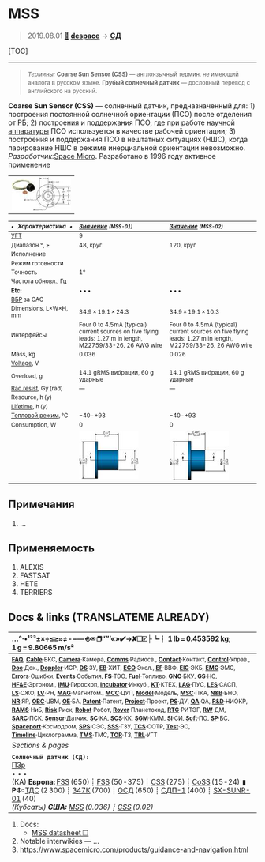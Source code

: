# MSS
> 2019.08.01 **[🚀](../index/index.md) [despace](index.md)** → **[СД](sensor.md)**

[TOC]

---

> <small>*Термины:* **Coarse Sun Sensor (CSS)** — англоязычный термин, не имеющий аналога в русском языке. **Грубый солнечный датчик** — дословный перевод с английского на русский.</small>

**Coarse Sun Sensor (CSS)** — солнечный датчик, предназначенный для: 1) построения постоянной солнечной ориентации (ПСО) после отделения от [РБ](lv.md); 2) построения и поддержания ПСО, где при работе [научной аппаратуры](oe.md) ПСО используется в качестве рабочей ориентации; 3) построения и поддержания ПСО в нештатных ситуациях (НШС), когда парирование НШС в режиме инерциальной ориентации невозможно.  
*Разработчик:*[Space Micro](space_micro.md). Разработано в 1996 году активное применение

||
|:--|
| [![](f/sensor/m/mss_sm_pic1_thumb.jpg)](f/sensor/m/mss_sm_pic1.jpg)  |

<small>

|*•    Характеристика    •*|*[Значение](si.md) <small>(MSS-01)</small>*|*[Значение](si.md) <small>(MSS-02)</small>*|
|:--|:--|:--|
|[УГТ](trl.md)| 9  |   |
|Диапазон °, ≥| 48, круг  | 120, круг  |
|Исполнение|   |   |
|Режим готовности|   |   |
|Точность| 1°  |   |
|Частота обновл., Гц|   |   |
|**Etc:**|• • •|• • •|
|[ВБР](rams.md) за САС|   |   |
|Dimensions, L×W×H, mm| 34.9 × 19.1 × 24.3  | 34.9 × 19.1 × 10.3  |
|Интерфейсы| Four 0 to 4.5mA (typical) current sources on five flying leads: 1.27 m in length, M22759/33-26, 26 AWG wire  | Four 0 to 4.5mA (typical) current sources on five flying leads: 1.27 m in length, M22759/33-26, 26 AWG wire  |
|Mass, kg| 0.036  | 0.026  |
|[Voltage](voltage.md), V|   |   |
|Overload, g| 14.1 gRMS вибрации, 60 g ударные  | 14.1 gRMS вибрации, 60 g ударные  |
|[Rad.resist](ion_rad.md), Gy (rad)| —  | —  |
|Resource, h (y)|   |   |
|[Lifetime](lifetime.md), h (y)|   |   |
|[Тепловой режим](tcs.md), °C| −40 ‑ +93  | −40 ‑ +93  |
|Consumption, W| 0  | 0  |
|| [![](f/sensor/m/mss_sm_pic2_thumb.jpg)](f/sensor/m/mss_sm_pic2.jpg) | [![](f/sensor/m/mss_sm_pic3_thumb.jpg)](f/sensor/m/mss_sm_pic3.jpg) |

</small>



<p style="page-break-after:always"> </p>

## Примечания
   1. …



## Применяемость
   1. ALEXIS
   1. FASTSAT
   1. HETE
   1. TERRIERS



<p style="page-break-after:always"> </p>

## Docs & links (TRANSLATEME ALREADY)
|…°·•¹²³±×÷≤≥≈≠ ‑ −— ⎆✉ ❐“”’«»✔→✘☐☑├┕┆ 1 lb = 0.453592 kg; 1 g = 9.80665 m/s²|
|:--|
|<small>**[FAQ](faq.md)**, **[Cable](cable.md)**·БКС, **[Camera](camera.md)**·Камера, **[Comms](comms.md)**·Радиосв., **[Contact](contact.md)**·Контакт, **[Control](control.md)**·Управ., **[Doc](doc.md)**·Док., **[Doppler](doppler.md)**·ИСР, **[DS](ds.md)**·ЗУ, **[EB](eb.md)**·ХИТ, **[ECO](ecology.md)**·Экол., **[EF](ef.md)**·ВВФ, **[ElC](elc.md)**·ЭКБ, **[EMC](emc.md)**·ЭМС, **[Errors](error.md)**·Ошибки, **[Events](event.md)**·События, **[FS](fs.md)**·ТЭО, **[Fuel](fuel.md)**·Топливо, **[GNC](gnc.md)**·БКУ, **[GS](scs.md)**·НС, **[HF&E](hfe.md)**·Эргоном., **[IMU](imu.md)**·Гироскоп, **[Incubator](incubator.md)**·Инкуб., **[KT](kt.md)**·КТЕХ, **[LAG](lag.md)**·ПУC, **[LES](les.md)**·САСП, **[LS](ls.md)**·СЖО, **[LV](lv.md)**·РН, **[MAG](mag.md)**·Магнитом., **[MCC](mcc.md)**·ЦУП, **[Model](model.md)**·Модель, **[MSC](sc.md)**·ПКА, **[N&B](nnb.md)**·БНО, **[NR](nr.md)**·ЯР, **[OBC](obc.md)**·ЦВМ, **[OE](oe.md)**·БА, **[Patent](патент.md)**·Патент, **[Project](project.md)**·Проект, **[PS](ps.md)**·ДУ, **[QA](quality.md)**·QA, **[R&D](rnd.md)**·НИОКР, **[RAMS](rams.md)**·НиБ, **[Risk](risk.md)**·Риск, **[Robot](robotics.md)**·Робот, **[Rover](rover.md)**·Планетоход, **[RTG](rtg.md)**·РИТЭГ, **[RW](rw.md)**·ДМ, **[SARC](sarc.md)**·ПСК, **[Sensor](sensor.md)**·Датчик, **[SC](sc.md)**·КА, **[SCS](scs.md)**·КК, **[SGM](sgm.md)**·КММ, **[SI](si.md)**·СИ, **[Soft](soft.md)**·ПО, **[SP](sp.md)**·БС, **[Spaceport](spaceport.md)**·Космодром, **[SPS](sps.md)**·СЭС, **[SSS](sss.md)**·ГЗУ, **[TCS](tcs.md)**·СОТР, **[Test](test.md)**·ЭО, **[Timeline](timeline.md)**·Циклограмма, **[TMS](tms.md)**·ТМС, **[TOR](tor.md)**·ТЗ, **[TRL](trl.md)**·УГТ</small>|
|*Sections & pages*|
|**`Солнечный датчик (СД):`**<br> [ПЗр](fov.md) <br>• • •<br> (КА) **Европа:** [FSS](fss_jo.md) (650) ┊ [FSS](fss.md) (50 ‑ 375) ┊ [CSS](css.md) (275) ┊ [CoSS](coss.md) (15 ‑ 24)  ▮  **РФ:** [ТДС](tds.md) (2 300) ┊ [347К](347k.md) (700) ┊ [ОСД](osd.md) (650) ┊ [СДП-1](sdp_1.md) (400) ┊ [SX-SUNR-01](sx_sunr_01.md) (40)<br> *(Кубсаты) **США:** [MSS](mss_sm.md) (0.036) ┊ [CSS](css_sm.md) (0.02)*|

   1. Docs:
      - [MSS datasheet ❐](f/sensor/m/mss_sm_datasheet.pdf)
   1. Notable interwikies — …
   1. <https://www.spacemicro.com/products/guidance-and-navigation.html>
